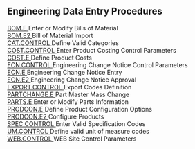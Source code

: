 ##  Engineering Data Entry Procedures

<PageHeader />

[ BOM.E ](BOM-E/README.md) Enter or Modify Bills of Material   
[ BOM.E2 ](BOM-E2/README.md) Bill of Material Import   
[ CAT.CONTROL ](CAT-CONTROL/README.md) Define Valid Categories   
[ COST.CONTROL ](COST-CONTROL/README.md) Enter Product Costing Control Parameters   
[ COST.E ](COST-E/README.md) Define Product Costs   
[ ECN.CONTROL ](ECN-CONTROL/README.md) Engineering Change Notice Control Parameters   
[ ECN.E ](ECN-E/README.md) Engineering Change Notice Entry   
[ ECN.E2 ](ECN-E2/README.md) Engineering Change Notice Approval   
[ EXPORT.CONTROL ](EXPORT-CONTROL/README.md) Export Codes Definition   
[ PARTCHANGE.E ](PARTCHANGE-E/README.md) Part Master Mass Change   
[ PARTS.E ](PARTS-E/README.md) Enter or Modify Parts Information   
[ PRODCON.E ](PRODCON-E/README.md) Define Product Configuration Options   
[ PRODCON.E2 ](PRODCON-E2/README.md) Configure Products   
[ SPEC.CONTROL ](SPEC-CONTROL/README.md) Enter Valid Specification Codes   
[ UM.CONTROL ](UM-CONTROL/README.md) Define valid unit of measure codes   
[ WEB.CONTROL ](WEB-CONTROL/README.md) WEB Site Control Parameters   
  
<badge text= "Version 8.10.57" vertical="middle" />

<PageFooter />